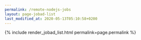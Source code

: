 ```yaml
---
permalink: /remote-nodejs-jobs
layout: page-jobad-list
last_modified_at: 2020-05-13T05:10:58+0200
---
```

{% include render_jobad_list.html permalink=page.permalink %}

